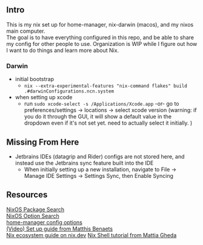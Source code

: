 ## Intro

This is my nix set up for home-manager, nix-darwin (macos), and my nixos main computer.  
The goal is to have everything configured in this repo, and be able to share my config for other people to use. 
Organization is WIP while I figure out how I want to do things and learn more about Nix.

### Darwin
- initial bootstrap  
    - `nix --extra-experimental-features "nix-command flakes" build .#darwinConfigurations.ncn.system`
- when setting up xcode
    - run `sudo xcode-select -s /Applications/Xcode.app` -or- go to preferences/settings -> locations -> select xcode version (warning: if you do it through the GUI, it will show a default value in the dropdown even if it's not set yet. need to actually select it initially. )

## Missing From Here

- Jetbrains IDEs (datagrip and Rider) configs are not stored here, and instead use the Jetbrains sync feature built into the IDE
    - When initially setting up a new installation, navigate to File -> Manage IDE Settings -> Settings Sync, then Enable Syncing

## Resources

[NixOS Package Search](https://search.nixos.org/packages)  
[NixOS Option Search](https://search.nixos.org/options?)  
[home-manager config options](https://rycee.gitlab.io/home-manager/options.html)  
[(Video) Set up guide from Matthis Benaets](https://www.youtube.com/watch?v=AGVXJ-TIv3Y)  
[Nix ecosystem guide on nix.dev](https://nix.dev/tutorials)
[Nix Shell tutorial from Mattia Gheda](https://ghedam.at/15978/an-introduction-to-nix-shell)